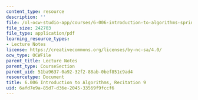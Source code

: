 ```yaml
---
content_type: resource
description: ''
file: /ol-ocw-studio-app/courses/6-006-introduction-to-algorithms-spring-2020/6afd7e9a85d7d36e204533569f9fccf6_MIT6_006S20_r09.pdf
file_size: 242703
file_type: application/pdf
learning_resource_types:
- Lecture Notes
license: https://creativecommons.org/licenses/by-nc-sa/4.0/
ocw_type: OCWFile
parent_title: Lecture Notes
parent_type: CourseSection
parent_uid: 51ba9637-0a92-32f2-88ab-0bef851c9ad4
resourcetype: Document
title: 6.006 Introduction to Algorithms, Recitation 9
uid: 6afd7e9a-85d7-d36e-2045-33569f9fccf6
---
```

